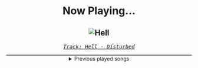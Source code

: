<div align="center"> 
<h1>Now Playing...</h1>

![Hell](https://i.scdn.co/image/ab67616d00001e025d6757faf5a3cdbbfd34107a)
--
_<samp><a href="https://open.spotify.com/track/1RIn8LBQzinLEraFtUcpZP">Track: Hell - Disturbed</a></samp>_

<div style="border: 1px #4B5054 solid"></div>
<details>
  <summary>
    Previous played songs
  </summary>
  <table>
    <thead>
      <tr>
        <th>
          Artist
        </th>
        <th>
          Song
        </th>
        <th>
          Link
        </th>
      </tr>
    </thead>
    <tbody>
      <tr><td>Disturbed</td><td>Hell</td><td><a href="https://open.spotify.com/track/1RIn8LBQzinLEraFtUcpZP">https://open.spotify.com/track/1RIn8LBQzinLEraFtUcpZP</a></td></tr><tr><td>Disturbed</td><td>Legion of Monsters</td><td><a href="https://open.spotify.com/track/0NOh9M0tIGappRjE5oVaUc">https://open.spotify.com/track/0NOh9M0tIGappRjE5oVaUc</a></td></tr><tr><td>Disturbed</td><td>Prayer</td><td><a href="https://open.spotify.com/track/3HGctlDltHdllOSTogGKhJ">https://open.spotify.com/track/3HGctlDltHdllOSTogGKhJ</a></td></tr><tr><td>Disturbed</td><td>Won't Back Down</td><td><a href="https://open.spotify.com/track/42NCnHb3aryOKUWScfVKPJ">https://open.spotify.com/track/42NCnHb3aryOKUWScfVKPJ</a></td></tr><tr><td>Disturbed</td><td>Awaken</td><td><a href="https://open.spotify.com/track/2GryLec2PG5oj1vlihxJqx">https://open.spotify.com/track/2GryLec2PG5oj1vlihxJqx</a></td></tr><tr><td>Disturbed</td><td>The Night</td><td><a href="https://open.spotify.com/track/4pADXqX5x76fDS8RmyvgwO">https://open.spotify.com/track/4pADXqX5x76fDS8RmyvgwO</a></td></tr><tr><td>HammerFall</td><td>Freedom</td><td><a href="https://open.spotify.com/track/3YP2ntmf1pkq3FcpBi4iAJ">https://open.spotify.com/track/3YP2ntmf1pkq3FcpBi4iAJ</a></td></tr><tr><td>Upon A Burning Body</td><td>Sk8 or Die</td><td><a href="https://open.spotify.com/track/2ajQofPpJ5EiOzGDP3NFmw">https://open.spotify.com/track/2ajQofPpJ5EiOzGDP3NFmw</a></td></tr><tr><td>Wage War</td><td>HELLBENT</td><td><a href="https://open.spotify.com/track/1UkcIeFbj8t4B7BkTdAzVf">https://open.spotify.com/track/1UkcIeFbj8t4B7BkTdAzVf</a></td></tr><tr><td>Wage War</td><td>HAPPY HUNTING</td><td><a href="https://open.spotify.com/track/3pKj0vFWLaRgbXG6vXl7NQ">https://open.spotify.com/track/3pKj0vFWLaRgbXG6vXl7NQ</a></td></tr><tr><td>Wage War</td><td>TOMBSTONE</td><td><a href="https://open.spotify.com/track/0LPgP3UyQQaQqwl2RjfksM">https://open.spotify.com/track/0LPgP3UyQQaQqwl2RjfksM</a></td></tr><tr><td>Wage War</td><td>BLUR</td><td><a href="https://open.spotify.com/track/56Lz7mTr1hiiCfsaAoiUo9">https://open.spotify.com/track/56Lz7mTr1hiiCfsaAoiUo9</a></td></tr><tr><td>Wage War</td><td>NAIL5</td><td><a href="https://open.spotify.com/track/0edkTedyqhtNI2xoN4iY1I">https://open.spotify.com/track/0edkTedyqhtNI2xoN4iY1I</a></td></tr><tr><td>Wage War</td><td>MAGNETIC</td><td><a href="https://open.spotify.com/track/73mrvMAAKWrgbT894Aevf7">https://open.spotify.com/track/73mrvMAAKWrgbT894Aevf7</a></td></tr><tr><td>Wage War</td><td>SELF SACRIFICE</td><td><a href="https://open.spotify.com/track/5DAxlAWiFWL5vzaTi7CBsX">https://open.spotify.com/track/5DAxlAWiFWL5vzaTi7CBsX</a></td></tr><tr><td>Wage War</td><td>THE SHOW’S ABOUT TO START</td><td><a href="https://open.spotify.com/track/0FCGZSIRrmrWoKK96p5i06">https://open.spotify.com/track/0FCGZSIRrmrWoKK96p5i06</a></td></tr><tr><td>Wage War</td><td>IS THIS HOW IT ENDS?</td><td><a href="https://open.spotify.com/track/67qG9vkAJntPinqJToLc6h">https://open.spotify.com/track/67qG9vkAJntPinqJToLc6h</a></td></tr><tr><td>Wage War</td><td>IN MY BLOOD</td><td><a href="https://open.spotify.com/track/2RbHEDgEPB9JePxjUqjh7Y">https://open.spotify.com/track/2RbHEDgEPB9JePxjUqjh7Y</a></td></tr><tr><td>Wage War</td><td>HELLBENT</td><td><a href="https://open.spotify.com/track/1UkcIeFbj8t4B7BkTdAzVf">https://open.spotify.com/track/1UkcIeFbj8t4B7BkTdAzVf</a></td></tr><tr><td>Wage War</td><td>HAPPY HUNTING</td><td><a href="https://open.spotify.com/track/3pKj0vFWLaRgbXG6vXl7NQ">https://open.spotify.com/track/3pKj0vFWLaRgbXG6vXl7NQ</a></td></tr>
    </tbody>
  </table>
</details>

</div>
